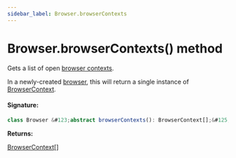 ```yaml
---
sidebar_label: Browser.browserContexts
---
```


# Browser.browserContexts() method

Gets a list of open [browser contexts](./puppeteer.browsercontext.md).

In a newly-created [browser](./puppeteer.browser.md), this will return a single instance of [BrowserContext](./puppeteer.browsercontext.md).

#### Signature:

```typescript
class Browser &#123;abstract browserContexts(): BrowserContext[];&#125;
```

**Returns:**

[BrowserContext](./puppeteer.browsercontext.md)\[\]
